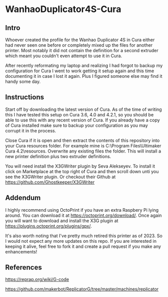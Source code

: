 # WanhaoDuplicator4S-Cura

## Intro
Whoever created the profile for the Wanhao Duplicator 4S in Cura either had never seen one before or completely mixed up the files for another printer.  Most notably it did not contain the definition for a second extruder which meant you couldn't even attempt to use it in Cura.

After recently reformating my laptop and realizing I had forgot to backup my configuration for Cura I went to work getting it setup again and this time documenting it in case I lost it again.  Plus I figured someone else may find it handy some day.

## Instructions
Start off by downloading the latest version of Cura. As of the time of writing this I have tested this setup on Cura 3.6, 4.0 and 4.2.1, so you should be able to use this with any recent version of Cura.  If you already have a copy of Cura installed make sure to backup your configuration as you may corrupt it in the process.

Close Cura if it is open and then extract the contents of this repository into your Cura resources folder.  For example mine is C:\Program Files\Ultimaker Cura 4.2\resources\. Overwrite any existing files the folder. This will install a new printer definition plus two extruder definitions.  

You will need install the X3GWriter plugin by Seva Alekseyev.  To install it click on Marketplace at the top right of Cura and then scroll down unti you see the X3GWriter plugin.  Or checkout their Github at https://github.com/Ghostkeeper/X3GWriter

## Addendum
I highly recommend using OctoPrint if you have an extra Raspbery Pi lying around.  You can download it at https://octoprint.org/download/. Once again you will want to download and install the X3G plugin at https://plugins.octoprint.org/plugins/gpx/.

It's also worth noting that I've pretty much retired this printer as of 2023.  So I would not expect any more updates on this repo.  If you are interested in keeping it alive, feel free to fork it and create a pull request if you make any enhancements!

## References
https://reprap.org/wiki/G-code

https://github.com/makerbot/ReplicatorG/tree/master/machines/replicator
